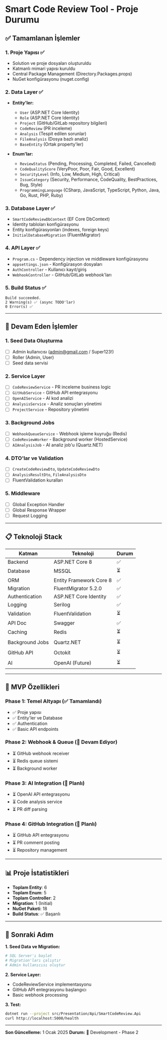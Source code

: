 # Smart Code Review Tool - Proje Durumu

## ✅ Tamamlanan İşlemler

### 1. Proje Yapısı ✅
- Solution ve proje dosyaları oluşturuldu
- Katmanlı mimari yapısı kuruldu
- Central Package Management (Directory.Packages.props)
- NuGet konfigürasyonu (nuget.config)

### 2. Data Layer ✅
- **Entity'ler:**
  - `User` (ASP.NET Core Identity)
  - `Role` (ASP.NET Core Identity)
  - `Project` (GitHub/GitLab repository bilgileri)
  - `CodeReview` (PR inceleme)
  - `Analysis` (Tespit edilen sorunlar)
  - `FileAnalysis` (Dosya bazlı analiz)
  - `BaseEntity` (Ortak property'ler)

- **Enum'lar:**
  - `ReviewStatus` (Pending, Processing, Completed, Failed, Cancelled)
  - `CodeQualityScore` (VeryPoor, Poor, Fair, Good, Excellent)
  - `SecurityLevel` (Info, Low, Medium, High, Critical)
  - `IssueCategory` (Security, Performance, CodeQuality, BestPractices, Bug, Style)
  - `ProgrammingLanguage` (CSharp, JavaScript, TypeScript, Python, Java, Go, Rust, PHP, Ruby)

### 3. Database Layer ✅
- `SmartCodeReviewDbContext` (EF Core DbContext)
- Identity tabloları konfigürasyonu
- Entity konfigürasyonları (indexes, foreign keys)
- `InitialDatabaseMigration` (FluentMigrator)

### 4. API Layer ✅
- `Program.cs` - Dependency injection ve middleware konfigürasyonu
- `appsettings.json` - Konfigürasyon dosyaları
- `AuthController` - Kullanıcı kayıt/giriş
- `WebhookController` - GitHub/GitLab webhook'ları

### 5. Build Status ✅
```
Build succeeded.
2 Warning(s) ✅ (async TODO'lar)
0 Error(s) ✅
```

---

## 🚧 Devam Eden İşlemler

### 1. Seed Data Oluşturma
- [ ] Admin kullanıcısı (admin@gmail.com / Super123!)
- [ ] Roller (Admin, User)
- [ ] Seed data servisi

### 2. Service Layer
- [ ] `CodeReviewService` - PR inceleme business logic
- [ ] `GitHubService` - GitHub API entegrasyonu
- [ ] `OpenAIService` - AI kod analizi
- [ ] `AnalysisService` - Analiz sonuçları yönetimi
- [ ] `ProjectService` - Repository yönetimi

### 3. Background Jobs
- [ ] `WebhookQueueService` - Webhook işleme kuyruğu (Redis)
- [ ] `CodeReviewWorker` - Background worker (HostedService)
- [ ] `AIAnalysisJob` - AI analiz job'u (Quartz.NET)

### 4. DTO'lar ve Validation
- [ ] `CreateCodeReviewDto`, `UpdateCodeReviewDto`
- [ ] `AnalysisResultDto`, `FileAnalysisDto`
- [ ] FluentValidation kuralları

### 5. Middleware
- [ ] Global Exception Handler
- [ ] Global Response Wrapper
- [ ] Request Logging

---

## 📋 Teknoloji Stack

| Katman | Teknoloji | Durum |
|--------|-----------|-------|
| Backend | ASP.NET Core 8 | ✅ |
| Database | MSSQL | ⏳ |
| ORM | Entity Framework Core 8 | ✅ |
| Migration | FluentMigrator 5.2.0 | ✅ |
| Authentication | ASP.NET Core Identity | ✅ |
| Logging | Serilog | ✅ |
| Validation | FluentValidation | ⏳ |
| API Doc | Swagger | ✅ |
| Caching | Redis | ⏳ |
| Background Jobs | Quartz.NET | ⏳ |
| GitHub API | Octokit | ⏳ |
| AI | OpenAI (Future) | ⏳ |

---

## 🎯 MVP Özellikleri

### Phase 1: Temel Altyapı (✅ Tamamlandı)
- ✅ Proje yapısı
- ✅ Entity'ler ve Database
- ✅ Authentication
- ✅ Basic API endpoints

### Phase 2: Webhook & Queue (🚧 Devam Ediyor)
- ⏳ GitHub webhook receiver
- ⏳ Redis queue sistemi
- ⏳ Background worker

### Phase 3: AI Integration (📅 Planlı)
- ⏳ OpenAI API entegrasyonu
- ⏳ Code analysis service
- ⏳ PR diff parsing

### Phase 4: GitHub Integration (📅 Planlı)
- ⏳ GitHub API entegrasyonu
- ⏳ PR comment posting
- ⏳ Repository management

---

## 📊 Proje İstatistikleri

- **Toplam Entity**: 6
- **Toplam Enum**: 5
- **Toplam Controller**: 2
- **Migration**: 1 (Initial)
- **NuGet Paketi**: 18
- **Build Status**: ✅ Başarılı

---

## 🚀 Sonraki Adım

**1. Seed Data ve Migration:**
```bash
# SQL Server'ı başlat
# Migration'ları çalıştır
# Admin kullanıcısı oluştur
```

**2. Service Layer:**
- CodeReviewService implementasyonu
- GitHub API entegrasyonu başlangıcı
- Basic webhook processing

**3. Test:**
```bash
dotnet run --project src/Presentation/Api/SmartCodeReview.Api
curl http://localhost:5000/health
```

---

**Son Güncelleme:** 1 Ocak 2025
**Durum:** 🚧 Development - Phase 2

